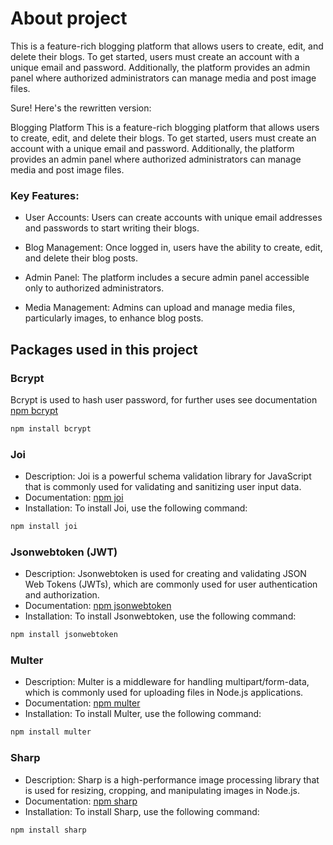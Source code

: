 # About project

This is a feature-rich blogging platform that allows users to create, edit, and delete their blogs. To get started, users must create an account with a unique email and password. Additionally, the platform provides an admin panel where authorized administrators can manage media and post image files.


Sure! Here's the rewritten version:

Blogging Platform
This is a feature-rich blogging platform that allows users to create, edit, and delete their blogs. To get started, users must create an account with a unique email and password. Additionally, the platform provides an admin panel where authorized administrators can manage media and post image files.

### Key Features:
- User Accounts: Users can create accounts with unique email addresses and passwords to start writing their blogs.

- Blog Management: Once logged in, users have the ability to create, edit, and delete their blog posts.

- Admin Panel: The platform includes a secure admin panel accessible only to authorized administrators.

- Media Management: Admins can upload and manage media files, particularly images, to enhance blog posts.

## Packages used in this project

### Bcrypt
Bcrypt is used to hash user password, for further uses see documentation [npm bcrypt]('https://github.com/kelektiv/node.bcrypt.js#readme')

```python
npm install bcrypt
```
### Joi
- Description: Joi is a powerful schema validation library for JavaScript that is commonly used for validating and sanitizing user input data.
- Documentation: [npm joi](https://github.com/sideway/joi#readme)
- Installation: To install Joi, use the following command:
```python
npm install joi
```


### Jsonwebtoken (JWT)
- Description: Jsonwebtoken is used for creating and validating JSON Web Tokens (JWTs), which are commonly used for user authentication and authorization.
- Documentation: [npm jsonwebtoken](https://github.com/auth0/node-jsonwebtoken#readme)
- Installation: To install Jsonwebtoken, use the following command:
```python
npm install jsonwebtoken
```


### Multer
- Description: Multer is a middleware for handling multipart/form-data, which is commonly used for uploading files in Node.js applications.
- Documentation: [npm multer](https://github.com/expressjs/multer#readme)
- Installation: To install Multer, use the following command:
```python
npm install multer
```


### Sharp
- Description: Sharp is a high-performance image processing library that is used for resizing, cropping, and manipulating images in Node.js.
- Documentation: [npm sharp](https://sharp.pixelplumbing.com/)
- Installation: To install Sharp, use the following command:
```python
npm install sharp
```